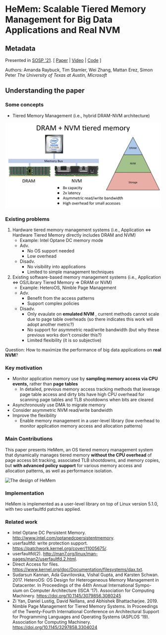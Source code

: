 # HeMem: Scalable Tiered Memory Management for Big Data Applications and Real NVM

## Metadata

Presented in [SOSP '21](https://dl.acm.org/doi/10.1145/3477132.3483550). \[ [Paper](https://dl.acm.org/doi/pdf/10.1145/3477132.3483550) | [Video](https://www.youtube.com/watch?v=JL2Takrgu78) | [Code](https://bitbucket.org/ajaustin/hemem/src/sosp-submission) ]

Authors: Amanda Raybuck, Tim Stamler, Wei Zhang, Mattan Erez, Simon Peter _The University of Texas at Austin, Microsoft_

## Understanding the paper

### Some concepts

* Tiered Memory Management (i.e., hybrid DRAM-NVM architecture)

![DRAM + NVM tiered memory](hemem-dram-nvm-tired-memory.png)

### Existing problems

1. Hardware tiered memory management systems (i.e., Application <=> Hardware Tiered Memory directly includes DRAM and NVM)
   * Example: Intel Optane DC memory mode
   * Adv.
     * No OS support needed
     * Low overhead
   * Disadv.
     * No visibility into applications
     * Limited to simple management techniques
2. Existing software-based memory management systems (i.e., Application <=> OS/Library Tiered Memory => DRAM or NVM)
   * Example: HeteroOS, Nimble Page Management
   * Adv.
     * Benefit from the access patterns
     * Support complex policies
   * Disadv.
     * Only evaulate on **emulated NVM** , current methods cannot scale due to page table overheads (so there indicates this work will adopt another metric?)
     * No support for asymmetric read/write bandwidth (but why these previous works don't consider this?)
     * Limited flexibility (it is so subjective)

Question: How to maximize the performance of big data applications on **real NVM**?

### Key motivation

* Monitor application memory use by **sampling memory access via CPU events,** rather than **page tables**
  * In detailed, previous memory access tracking methods that leverage page table access and dirty bits have high CPU overhead for scanning page tables and TLB shootdowns when bits are cleared
* Asynchronously use DMA to migrate memory
* Consider asymmetric NVM read/write bandwidth
* Improve the flexibility
  * Enable memory management in a user-level library (low overhead to monitor application memory access and allocation patterns)

### Main Contributions

This paper presents HeMem, an OS tiered memory management system that dynamically manages tiered memory **without the CPU overhead** of page access bit tracking, associated TLB shootdowns, and memory copies, but **with advanced policy support** for various memory access and allocation patterns, as well as performance isolation.

![The design of HeMem](https://user-images.githubusercontent.com/22493630/144960480-0a275b2e-212a-4474-b95a-c7172ce2b575.png)

### Implementation

HeMem is implemented as a user-level library on top of Linux version 5.1.0, with two userfaultfd patches applied.

### Related work

* Intel Optane DC Persistent Memory. http://www.intel.com/optanedcpersistentmemory.
* userfaultfd: write protection support. https://patchwork.kernel.org/cover/11005675/.
* userfaultfd(2). http://man7.org/linux/man-pages/man2/userfaultfd.2.html.
* Direct Access for files. https://www.kernel.org/doc/Documentation/filesystems/dax.txt.
* Sudarsun Kannan, Ada Gavrilovska, Vishal Gupta, and Karsten Schwan. 2017. HeteroOS: OS Design for Heterogeneous Memory Management in Datacenter. In Proceedings of the 44th Annual International Sympo- sium on Computer Architecture (ISCA ’17). Association for Computing Machinery. https://doi.org/10.1145/3079856.3080245
* Zi Yan, Daniel Lustig, David Nellans, and Abhishek Bhattacharjee. 2019. Nimble Page Management for Tiered Memory Systems. In Proceedings of the Twenty-Fourth International Conference on Architectural Support for Programming Languages and Operating Systems (ASPLOS ’19). Association for Computing Machinery. https://doi.org/10.1145/3297858.3304024
